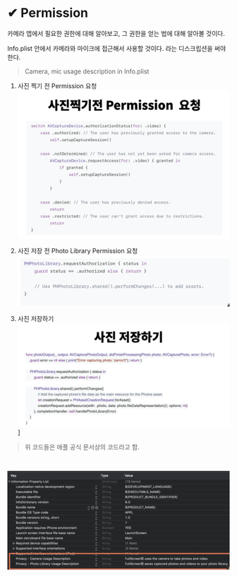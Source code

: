 # ✔ Permission
카메라 앱에서 필요한 권한에 대해 알아보고, 그 권한을 얻는 법에 대해 알아볼 것이다.

Info.plist 안에서 카메라와 마이크에 접근해서 사용할 것이다. 라는 디스크립션을 써야 한다.
> Camera, mic usage description in Info.plist

1. 사진 찍기 전 Permission 요청
![Permission01](./Permission01.png)

2. 사진 저장 전 Photo Library Permission 요청
![Permission02](./Permission02.png)

3. 사진 저장하기
![Permission03](./Permission03.png)]

> 위 코드들은 애플 공식 문서상의 코드라고 함.

<br>

![Permission04](./Permission04.png)